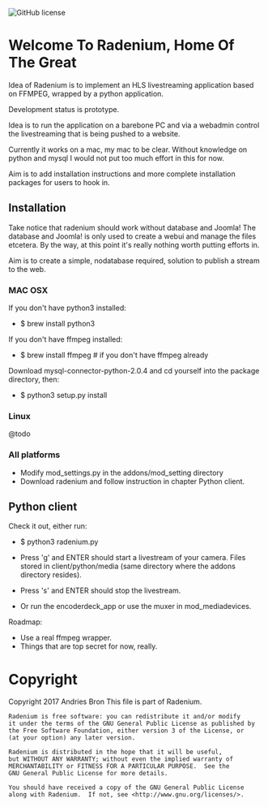 ![GitHub license](https://img.shields.io/badge/license-GPL-blue.svg)

# Welcome To Radenium, Home Of The Great

Idea of Radenium is to implement an HLS livestreaming application based on FFMPEG, wrapped by a python application.

Development status is prototype.

Idea is to run the application on a barebone PC and via a webadmin control the livestreaming that is being pushed to a website.

Currently it works on a mac, my mac to be clear. Without knowledge on python and mysql I would not put too much effort in this for now.

Aim is to add installation instructions and more complete installation packages for users to hook in.

## Installation

Take notice that radenium should work without database and Joomla! The database and Joomla! is only used to create a webui and manage the files etcetera. By the way, at this point it's really nothing worth putting  efforts in.

Aim is to create a simple, nodatabase required, solution to publish a stream to the web.

### MAC OSX
If you don't have python3 installed:
- $ brew install python3

If you don't have ffmpeg installed:
- $ brew install ffmpeg   # if you don't have ffmpeg already

Download mysql-connector-python-2.0.4 and cd yourself into the package directory, then:
- $ python3 setup.py install

### Linux
@todo

### All platforms
- Modify mod_settings.py in the addons/mod_setting directory
- Download radenium and follow instruction in chapter Python client.


## Python client

Check it out, either run:

- $ python3 radenium.py

- Press 'g' and ENTER should start a livestream of your camera. Files stored in client/python/media (same directory where the addons directory resides).

- Press 's' and ENTER should stop the livestream.

- Or run the encoderdeck_app or use the muxer in mod_mediadevices.


Roadmap:
- Use a real ffmpeg wrapper.
- Things that are top secret for now, really.


# Copyright

Copyright 2017 Andries Bron
This file is part of Radenium.

    Radenium is free software: you can redistribute it and/or modify
    it under the terms of the GNU General Public License as published by
    the Free Software Foundation, either version 3 of the License, or
    (at your option) any later version.

    Radenium is distributed in the hope that it will be useful,
    but WITHOUT ANY WARRANTY; without even the implied warranty of
    MERCHANTABILITY or FITNESS FOR A PARTICULAR PURPOSE.  See the
    GNU General Public License for more details.

    You should have received a copy of the GNU General Public License
    along with Radenium.  If not, see <http://www.gnu.org/licenses/>.
